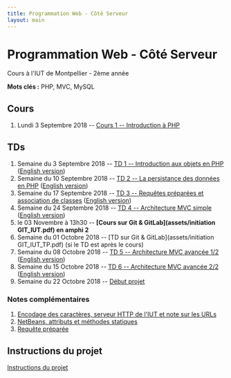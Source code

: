 ```yaml
---
title: Programmation Web - Côté Serveur
layout: main
---
```


<!-- 
Voir quand intégrer la séance Git
-->


# Programmation Web - Côté Serveur
Cours à l'IUT de Montpellier - 2ème année

**Mots clés :** PHP, MVC, MySQL

## Cours

1. Lundi 3 Septembre 2018 -- [Cours 1 -- Introduction à PHP](classes/class1.html)

## TDs

<!-- **1er bloc de TPs -- Bases de PHP :** -->

<!-- * 3  Septembre 2018 – TP 1 – Introduction aux objets en PHP -->
<!-- * 10 Septembre 2018 – TP 2 – La persistance des données en PHP -->
<!-- * 17 Septembre 2018 – TP 3 – Fin TP2 et association entre classes -->
<!-- * 24 Septembre 2018 -   ?  – Introduction à Git -->
<!-- * 1 Octobre   2018 – TP 4 – Architecture MVC simple -->
<!-- * 8 Octobre   2018 – TP 5 – Architecture MVC avancée 1/2 -->
<!-- * 15 Octobre   2018 – TP 6 – Architecture MVC avancée 2/2 -->

<!-- **2ème bloc de TPs -- Mise en application sur le projet + TPs complémentaires :** -->

<!-- * 22 Octobre   2018 - **Début projet** -->
<!-- * 29 Octobre   2018 - **Congé IUT** -->
<!-- * 5  Novembre  2018 - 3h projet -->
<!-- * 12 Novembre  2018 – TP 7 – Cookies & Sessions + 1h projet -->
<!-- * 19 Novembre  2018 – TP 8 – Authentification & Validation par email + 1h projet -->
<!-- * 26 Novembre  2018 - 3h projet -->
<!-- * 3  Décembre  2018 - 3h projet -->
<!-- * 10 Décembre  2018 - **soutenances du projet** -->

1. Semaine du 3 Septembre 2018 -- [TD 1 -- Introduction aux objets en PHP](tutorials/tutorial1.html) ([English version](tutorials/tutorial1-en.html))
1. Semaine du 10 Septembre 2018 -- [TD 2 -- La persistance des données en PHP](tutorials/tutorial2.html) ([English version](tutorials/tutorial2-en.html))
1. Semaine du 17 Septembre 2018 -- [TD 3 -- Requêtes préparées et association de classes](tutorials/tutorial3.html) ([English version](tutorials/tutorial3-en.html))
1. Semaine du 24 Septembre 2018 --  [TD 4 -- Architecture MVC simple](tutorials/tutorial4.html) ([English version](tutorials/tutorial4-en.html))
1. le 03 Novembre à 13h30 -- **[Cours sur Git & GitLab](assets/initiation GIT_IUT.pdf) en amphi 2**
1. Semaine du 01 Octobre 2018 -- [TD sur Git & GitLab](assets/initiation GIT_IUT_TP.pdf) (si le TD est après le cours)
1. Semaine du 08 Octobre 2018 --  [TD 5 -- Architecture MVC avancée 1/2](tutorials/tutorial5.html) ([English version](tutorials/tutorial5-en.html))
1. Semaine du 15 Octobre 2018 --  [TD 6 -- Architecture MVC avancée 2/2](tutorials/tutorial6.html) ([English version](tutorials/tutorial6-en.html))
1. Semaine du 22 Octobre 2018 -- [Début projet](projet.html)
<!-- 1. Semaines du 5 Novembre 2018 -- 3h projet -->
<!-- 1. Semaine du 12 Novembre 2018 -- -->
<!--    [TD 7 -- Cookies & Sessions](tutorials/tutorial7.html) ([English version](tutorials/tutorial7-en.html)) puis projet -->
<!-- 1. Semaine du 19 Novembre 2018 -- -->
<!--    [TD 8 -- Authentification & Validation par email](tutorials/tutorial8.html) ([English version](tutorials/tutorial8-en.html)) -->
<!--    puis projet -->
<!-- 1. Semaine du 26 Novembre 2018 -- 3h projet -->
<!-- 1. Semaine du 3 Décembre 2018 -- 3h projet -->
<!-- 1. Semaine du 10 Décembre 2018 -- soutenances du projet -->

### Notes complémentaires

1. [Encodage des caractères, serveur HTTP de l'IUT et note sur les URLs]({{site.baseurl}}/assets/tut1-complement.html)
2. [NetBeans, attributs et méthodes statiques]({{site.baseurl}}/assets/tut2-complement.html)
3. [Requête préparée]({{site.baseurl}}/assets/tut3-complement.html)
<!-- 4. [Upload de fichiers]({{site.baseurl}}/assets/tut4-complement.html) -->
<!-- 5. [Cookies & sessions]({{site.baseurl}}/assets/tut7-complement.html) -->


## Instructions du projet

[Instructions du projet](projet.html)


<!-- ## Chat -->

<!-- Le chat -->
<!-- [gitter.im/romainlebreton/ProgWeb-CoteServeur ![Join the chat at https://gitter.im/romainlebreton/ProgWeb-CoteServeur](https://badges.gitter.im/romainlebreton/ProgWeb-CoteServeur.svg)](https://gitter.im/romainlebreton/ProgWeb-CoteServeur) -->
<!-- vous permet de discuter au sujet de ce cours à tout moment (nécessite un compte GitHub ou Twitter). -->
